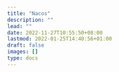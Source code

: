 ```yaml
---
title: "Nacos"
description: ""
lead: ""
date: 2022-11-27T10:55:50+08:00
lastmod: 2022-01-25T14:40:56+01:00
draft: false
images: []
type: docs
---
```

